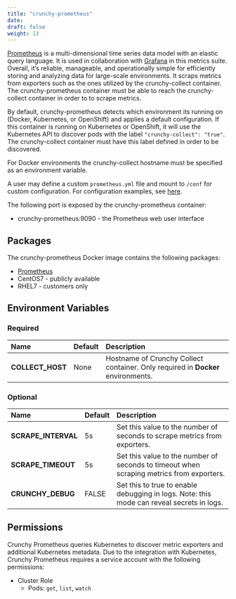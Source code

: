 ```yaml
---
title: "crunchy-prometheus"
date:
draft: false
weight: 13
---
```


[Prometheus](https://prometheus.io) is a multi-dimensional time series data model with an elastic query language. It is used in collaboration
with [Grafana](https://grafana.com/) in this metrics suite. Overall, it’s reliable, manageable, and operationally simple for efficiently
storing and analyzing data for large-scale environments. It scraps metrics from exporters such as the ones utilized by the crunchy-collect
container. The crunchy-prometheus container must be able to reach the crunchy-collect container in order to
to scrape metrics.

By default, crunchy-prometheus detects which environment its running on (Docker, Kubernetes, or OpenShift)
and applies a default configuration. If this container is running on Kubernetes or OpenShift,
it will use the Kubernetes API to discover pods with the label `"crunchy-collect": "true"`.
The crunchy-collect container must have this label defined in order to be discovered.

For Docker environments the crunchy-collect hostname must be specified as an environment
variable.

A user may define a custom `prometheus.yml` file and mount to `/conf` for custom configuration.
For configuration examples, see [here](https://github.com/crunchydata/crunchy-containers/blob/master/conf/prometheus).

The following port is exposed by the crunchy-prometheus container:

 * crunchy-prometheus:9090 - the Prometheus web user interface

## Packages

The crunchy-prometheus Docker image contains the following packages:

* [Prometheus](https://prometheus.io)
* CentOS7 - publicly available
* RHEL7 - customers only

## Environment Variables

### Required
**Name**|**Default**|**Description**
:-----|:-----|:-----
**COLLECT_HOST**|None|Hostname of Crunchy Collect container.  Only required in **Docker** environments.

### Optional
**Name**|**Default**|**Description**
:-----|:-----|:-----
**SCRAPE_INTERVAL**|5s|Set this value to the number of seconds to scrape metrics from exporters.
**SCRAPE_TIMEOUT**|5s|Set this value to the number of seconds to timeout when scraping metrics from exporters.
**CRUNCHY_DEBUG**|FALSE|Set this to true to enable debugging in logs. Note: this mode can reveal secrets in logs.

## Permissions

Crunchy Prometheus queries Kubernetes to discover metric exporters and additional Kubernetes
metadata.  Due to the integration with Kubernetes, Crunchy Prometheus requires a service account
with the following permissions:

* Cluster Role
  * Pods: `get`, `list`, `watch`

